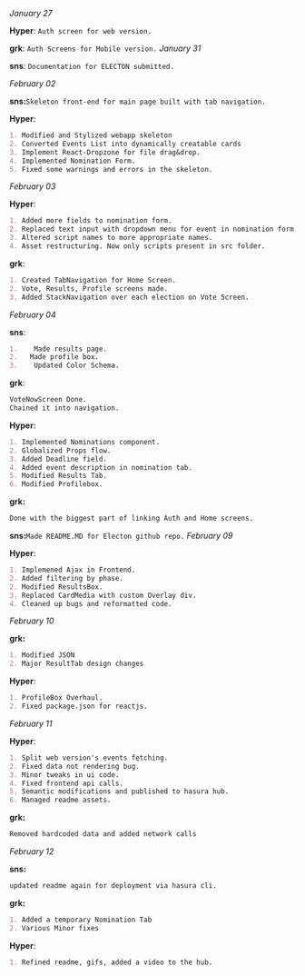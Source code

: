*January 27*

**Hyper**:
`Auth screen for web version.`


**grk**:
`Auth Screens for Mobile version.`
*January 31*

**sns**:
``Documentation for ELECTON submitted.``

*February 02*

**sns:**``Skeleton front-end for main page built with tab navigation.``


**Hyper**:
```md
1. Modified and Stylized webapp skeleton
2. Converted Events List into dynamically creatable cards
3. Implement React-Dropzone for file drag&drop.
4. Implemented Nomination Form.
5. Fixed some warnings and errors in the skeleton.
```
*February 03*

**Hyper**:
```md
1. Added more fields to nomination form.
2. Replaced text input with dropdown menu for event in nomination form.
3. Altered script names to more appropriate names.
4. Asset restructuring. Now only scripts present in src folder.
```


**grk**:
```md
1. Created TabNavigation for Home Screen.
2. Vote, Results, Profile screens made.
3. Added StackNavigation over each election on Vote Screen.
```
*February 04*

**sns**:
```md
1.    Made results page.
2.   Made profile box.
3.    Updated Color Schema.
```


**grk**:
```md
VoteNowScreen Done.
Chained it into navigation.
```

**Hyper**:
```md
1. Implemented Nominations component.
2. Globalized Props flow.
3. Added Deadline field.
4. Added event description in nomination tab.
5. Modified Results Tab.
6. Modified Profilebox.
```

**grk:**
```md
Done with the biggest part of linking Auth and Home screens.
```

**sns:**``Made README.MD for Electon github repo.``
*February 09*

**Hyper**:
```md
1. Implemened Ajax in Frontend.
2. Added filtering by phase.
2. Modified ResultsBox.
3. Replaced CardMedia with custom Overlay div.
4. Cleaned up bugs and reformatted code.
```

*February 10*

**grk:**
```md
1. Modified JSON
2. Major ResultTab design changes
```


**Hyper**:
```md
1. ProfileBox Overhaul.
2. Fixed package.json for reactjs. 
```
*February 11*

**Hyper**:
```md
1. Split web version's events fetching.
2. Fixed data not rendering bug.
3. Minor tweaks in ui code.
4. Fixed frontend api calls.
5. Semantic modifications and published to hasura hub.
6. Managed readme assets.
```

**grk:** 
```md
Removed hardcoded data and added network calls
```

*February 12*

**sns:**
```md
updated readme again for deployment via hasura cli.
```

**grk:**
```md
1. Added a temporary Nomination Tab
2. Various Minor fixes
```

**Hyper**:
```md
1. Refined readme, gifs, added a video to the hub.
```
